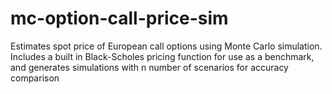 # mc-option-call-price-sim
Estimates spot price of European call options using Monte Carlo simulation. Includes a built in Black-Scholes pricing function for use as a benchmark, and generates simulations with n number of scenarios for accuracy comparison
